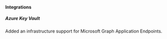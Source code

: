 
#### Integrations

##### Azure Key Vault

Added an infrastructure support for Microsoft Graph Application Endpoints.